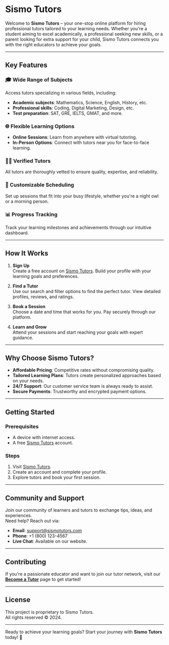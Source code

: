 # Sismo Tutors

Welcome to **Sismo Tutors** – your one-stop online platform for hiring professional tutors tailored to your learning needs. Whether you're a student aiming to excel academically, a professional seeking new skills, or a parent looking for extra support for your child, Sismo Tutors connects you with the right educators to achieve your goals.

---

## Key Features

### 🎓 Wide Range of Subjects
Access tutors specializing in various fields, including:
- **Academic subjects**: Mathematics, Science, English, History, etc.
- **Professional skills**: Coding, Digital Marketing, Design, etc.
- **Test preparation**: SAT, GRE, IELTS, GMAT, and more.

### 🌐 Flexible Learning Options
- **Online Sessions**: Learn from anywhere with virtual tutoring.
- **In-Person Options**: Connect with tutors near you for face-to-face learning.

### 🧑‍🏫 Verified Tutors
All tutors are thoroughly vetted to ensure quality, expertise, and reliability.

### 📅 Customizable Scheduling
Set up sessions that fit into your busy lifestyle, whether you're a night owl or a morning person.

### 📊 Progress Tracking
Track your learning milestones and achievements through our intuitive dashboard.

---

## How It Works

1. **Sign Up**  
   Create a free account on [Sismo Tutors](#). Build your profile with your learning goals and preferences.

2. **Find a Tutor**  
   Use our search and filter options to find the perfect tutor. View detailed profiles, reviews, and ratings.

3. **Book a Session**  
   Choose a date and time that works for you. Pay securely through our platform.

4. **Learn and Grow**  
   Attend your sessions and start reaching your goals with expert guidance.

---

## Why Choose Sismo Tutors?

- **Affordable Pricing**: Competitive rates without compromising quality.  
- **Tailored Learning Plans**: Tutors create personalized approaches based on your needs.  
- **24/7 Support**: Our customer service team is always ready to assist.  
- **Secure Payments**: Trustworthy and encrypted payment options.

---

## Getting Started

### Prerequisites
- A device with internet access.  
- A free [Sismo Tutors](#) account.

### Steps
1. Visit [Sismo Tutors](#).
2. Create an account and complete your profile.
3. Explore tutors and book your first session.

---

## Community and Support

Join our community of learners and tutors to exchange tips, ideas, and experiences.  
Need help? Reach out via:
- **Email**: support@sismotutors.com  
- **Phone**: +1 (800) 123-4567  
- **Live Chat**: Available on our website.

---

## Contributing

If you're a passionate educator and want to join our tutor network, visit our **[Become a Tutor](#)** page to get started!

---

## License

This project is proprietary to Sismo Tutors.  
All rights reserved © 2024.

---

Ready to achieve your learning goals? Start your journey with **Sismo Tutors** today! 🚀
